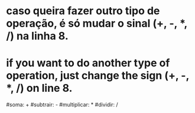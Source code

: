 # caso queira fazer outro tipo de operação, é só mudar o sinal (+, -, *, /) na linha 8.

# if you want to do another type of operation, just change the sign (+, -, *, /) on line 8.

#soma: + 
#subtrair: -
#multiplicar: *
#dividir: /


